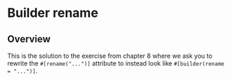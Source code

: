 # Builder rename

## Overview

This is the solution to the exercise from chapter 8 where we ask you to rewrite the `#[rename("...")]` attribute to instead look like `#[builder(rename = "...")]`.
